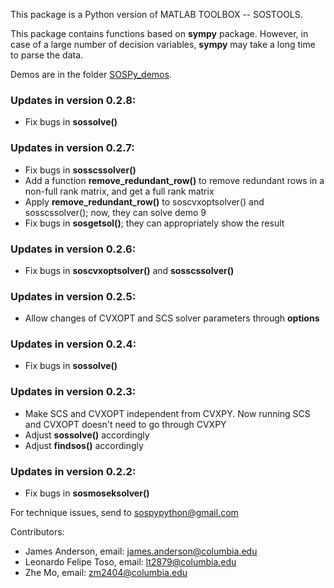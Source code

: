 This package is a Python version of MATLAB TOOLBOX -- SOSTOOLS. 

This package contains functions based on **sympy** package. However, in case of a large number of decision variables, **sympy** may take a long time to parse the data.

Demos are in the folder [SOSPy_demos](https://github.com/zm2404/SOSPy/tree/main/SOSPy_demos/Sympy_demos).

### Updates in version 0.2.8:
- Fix bugs in **sossolve()**

### Updates in version 0.2.7:
- Fix bugs in **sosscssolver()**
- Add a function **remove_redundant_row()** to remove redundant rows in a non-full rank matrix, and get a full rank matrix
- Apply **remove_redundant_row()** to soscvxoptsolver() and sosscssolver(); now, they can solve demo 9
- Fix bugs in **sosgetsol()**; they can appropriately show the result

### Updates in version 0.2.6:
- Fix bugs in **soscvxoptsolver()** and **sosscssolver()**

### Updates in version 0.2.5:
- Allow changes of CVXOPT and SCS solver parameters through **options**

### Updates in version 0.2.4:
- Fix bugs in **sossolve()**

### Updates in version 0.2.3:
- Make SCS and CVXOPT independent from CVXPY. Now running SCS and CVXOPT doesn't need to go through CVXPY
- Adjust **sossolve()** accordingly
- Adjust **findsos()** accordingly


### Updates in version 0.2.2:
- Fix bugs in **sosmoseksolver()**


For technique issues, send to sospypython@gmail.com

Contributors: 
- James Anderson, email: james.anderson@columbia.edu
- Leonardo Felipe Toso, email: lt2879@columbia.edu
- Zhe Mo, email: zm2404@columbia.edu


